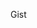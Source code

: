 Gist 
<script src="https://gist.github.com/Ayansaxena24/089cf50c10f4635602e3086dedf44f22.js"></script>